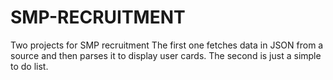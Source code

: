# SMP-RECRUITMENT
Two projects for SMP recruitment
The first one fetches data in JSON from a source and then parses it to display user cards.
The second is just a simple to do list.
